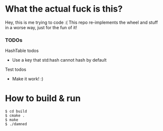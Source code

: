 # What the actual fuck is this?

Hey, this is me trying to code :( This repo re-implements the wheel and stuff in a worse way, just for the fun of it!

### TODOs

HashTable todos

* Use a key that std:hash cannot hash by default

Test todos

* Make it work! :)

# How to build & run

```
$ cd build
$ cmake .
$ make
$ ./damned
```